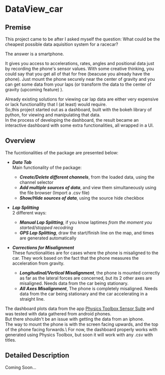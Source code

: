 # DataView_car

## Premise 
This project came to be after I asked myself the question: 
What could be the cheapest possible data aquisition system for a racecar? 

The answer is a smartphone. 

It gives you access to accelerations, rates, angles and positional data just by recording the phone's sensor values.
With some creative thinking, you could say that you get all of that for free (beacuse you already have the phone).
Just mount the phone securely near the center of gravity and you can get some data from your laps (or transform the data to the center of gravity (upcoming feature) ).

Already existing solutions for viewing car lap data are either very expensive or lack functionallity that I (at least) would require. \
So,this project started out as a dashboard, built with the bokeh library of python, for viewing and manipulating that data.\
In the process of developing the dashboard, the result became an interactive dashboard with some extra functionalities, 
all wrapped in a UI. 

## Overview


The fucntionalities of the package are presented below: 

- ***Data Tab***\
  Main functionality of the package: 
    - **_Create/Delete different channels_**, from the loaded data, using the channel selector
    - **_Add multiple sources of data_**, and view them simultaneously using the file browser (Import a .csv file)
    - **_Show/Hide sources of data_**, using the source hide checkbox
  
- ***Lap Splitting***\
  2 different ways: 
    - **_Manual Lap Splitting_**, if you know laptimes _from the moment you started/stopped recodring_ 
    - **_GPS Lap Splitting_**, draw the start/finish line on the map, and times are generated automatically

- ***Corrections for Misalignment***\
  These functionalities are for cases where the phone is misaligned to the car. They work based on the fact that the phone measures the acceleration from gravity. 
    - **_Longitudinal/Vertical Misalignment_**, the phone is mounted correctly as far as the lateral forces are concerned, but its 2 other axes are misaligned. Needs data from the car being stationary. 
    - **_All Axes Misalignment_**, The phone is completely misaligned. Needs data from the car being stationary and the car accelerating in a straight line. 


The dashboard plots data from the app [Physics Toolbox Sensor Suite](https://play.google.com/store/apps/details?id=com.chrystianvieyra.physicstoolboxsuite&hl=en&gl=US) and was tested with data gathered from android phones. \
But there shouldn't be an issue with getting the data from an iphone.\
The  way to mount the phone is with the screen facing upwards, and the top of the phone facing forwards.\ 
For now, the dashboard properly works with generated using Physics Toolbox, but soon it will work with any .csv with titles.

## Detailed Description

Coming Soon...
  
